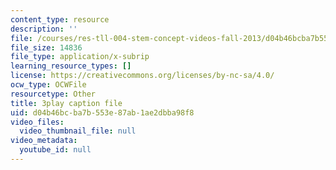 ```yaml
---
content_type: resource
description: ''
file: /courses/res-tll-004-stem-concept-videos-fall-2013/d04b46bcba7b553e87ab1ae2dbba98f8_ND89SWpkWgw.vtt
file_size: 14836
file_type: application/x-subrip
learning_resource_types: []
license: https://creativecommons.org/licenses/by-nc-sa/4.0/
ocw_type: OCWFile
resourcetype: Other
title: 3play caption file
uid: d04b46bc-ba7b-553e-87ab-1ae2dbba98f8
video_files:
  video_thumbnail_file: null
video_metadata:
  youtube_id: null
---
```

